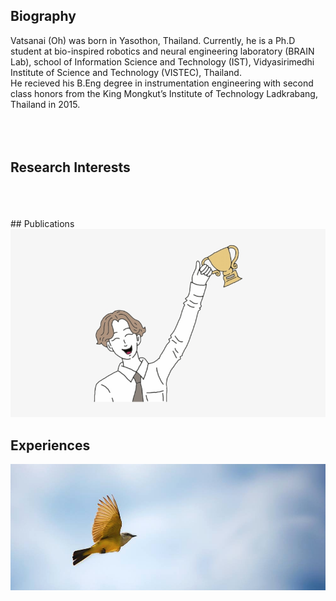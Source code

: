 ## Biography

Vatsanai (Oh) was born in Yasothon, Thailand. Currently, he is a Ph.D student at bio-inspired robotics and neural engineering laboratory (BRAIN Lab), school of Information Science and Technology (IST), Vidyasirimedhi Institute of Science and Technology (VISTEC), Thailand. <br>He recieved his B.Eng degree in instrumentation engineering with second class honors from the King Mongkut’s Institute of Technology Ladkrabang, Thailand in 2015.
<br> 
<br>  
<br>  
## Research Interests
<br> 
<br>  
<br>  
## Publications
<img src="./image/success.jpeg">

## Experiences
<img src="./image/flying.png">
